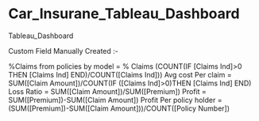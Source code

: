 # Car_Insurane_Tableau_Dashboard
Tableau_Dashboard

Custom Field Manually Created :- 

%Claims from policies by model  =  % Claims (COUNT(IF [Claims Ind]>0 THEN [Claims Ind] END)/COUNT([Claims Ind]))
Avg cost Per claim =  SUM([Claim Amount])/COUNT(IF ([Claims Ind]>0)THEN [Claims Ind] END)
Loss Ratio  =  SUM([Claim Amount])/SUM([Premium])
Profit  =  SUM([Premium])-SUM([Claim Amount])
Profit Per policy holder = (SUM([Premium])-SUM([Claim Amount]))/COUNT([Policy Number])

